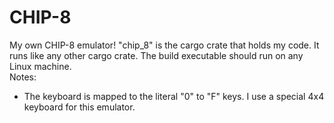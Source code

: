# CHIP-8
My own CHIP-8 emulator!
"chip_8" is the cargo crate that holds my code.
It runs like any other cargo crate.
The build executable should run on any Linux machine.  
Notes:  
- The keyboard is mapped to the literal "0" to "F" keys. I use a special 4x4 keyboard for this emulator.
